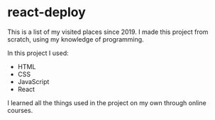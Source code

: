 # react-deploy

This is a list of my visited places since 2019. I made this project from scratch, using my knowledge of programming.

In this project I used:

- HTML
- CSS
- JavaScript
- React

I learned all the things used in the project on my own through online courses.
